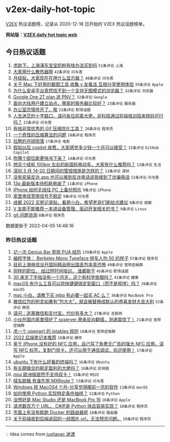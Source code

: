 # v2ex-daily-hot-topic

[V2EX](https://www.v2ex.com/) 热议话题榜，记录从 2020-12-18 日开始的 V2EX 热议话题榜单。

**网站版：[V2EX daily hot topic web](https://boojack.github.io/v2ex-daily-hot-topic-web/)**

## 今日热议话题

<!-- TODAY BEGIN -->

1. [求助下，上海浦东宝宝奶粉有啥办法买到吗](https://www.v2ex.com/t/844997) `51条评论` `上海`
1. [大家用什么散热器啊](https://www.v2ex.com/t/844976) `42条评论` `问与答`
1. [月经贴，大家现在在用什么显示器？](https://www.v2ex.com/t/845036) `40条评论` `问与答`
1. [关于 Mac 下好用的截图工具 收集 v 友看法 互相分享使用体验](https://www.v2ex.com/t/845041) `35条评论` `Apple`
1. [为什么安卓平台竟然找不到一个支持无图模式的浏览器？](https://www.v2ex.com/t/844974) `32条评论` `浏览器`
1. [Google One 2T plan 送 PNV？](https://www.v2ex.com/t/845017) `32条评论` `Google`
1. [面向大陆用户建立站点，哪家的服务器比较好？](https://www.v2ex.com/t/844983) `23条评论` `服务器`
1. [办公室恋情传开了，唉](https://www.v2ex.com/t/845066) `22条评论` `职场话题`
1. [人生迷茫的十字路口，请问各位前辈大佬，非科班通过前端培训班来转码可行吗？](https://www.v2ex.com/t/845061) `22条评论` `问与答`
1. [有啥非常优秀的 Gif 压缩优化工具？](https://www.v2ex.com/t/845009) `20条评论` `程序员`
1. [一个奇怪的压缩算法的问题](https://www.v2ex.com/t/845022) `18条评论` `程序员`
1. [拉胯的月球陨落](https://www.v2ex.com/t/845019) `17条评论` `电影`
1. [假如以后 copilot 收费，大家感觉多少钱一个月可以接受？](https://www.v2ex.com/t/844980) `15条评论` `GitHub Copilot`
1. [吹哪个部位能更快冷下来？](https://www.v2ex.com/t/844989) `14条评论` `问与答`
1. [想买个续航 100km 左右的新国标电动车，大家有什么推荐吗？](https://www.v2ex.com/t/845055) `13条评论` `生活`
1. [深圳 3 月 14-20 日期间的管控措施是怎样的？](https://www.v2ex.com/t/845034) `13条评论` `深圳`
1. [没有安装反诈 app 也可以接到反诈电话说我接到了诈骗电话](https://www.v2ex.com/t/844977) `12条评论` `问与答`
1. [13p 最新版本待机耗电崩了](https://www.v2ex.com/t/844972) `11条评论` `iPhone`
1. [iPhone 如何无线往 PC 上备份照片](https://www.v2ex.com/t/845051) `9条评论` `iPhone`
1. [家里电信宽带信号不稳定](https://www.v2ex.com/t/845007) `9条评论` `问与答`
1. [成都 2022 买房记录贴，看房小白，希望老哥们能给点建议](https://www.v2ex.com/t/845003) `9条评论` `成都`
1. [V 友能不能推荐一本讲设备管理、驱动开发相关的书？](https://www.v2ex.com/t/844978) `9条评论` `Linux`
1. [git 问题咨询](https://www.v2ex.com/t/845078) `8条评论` `程序员`

数据更新于 2022-04-05 14:48:16

<!-- TODAY END -->

### 昨日热议话题

<!-- YESTERDAY BEGIN -->

1. [记一次 Genius Bar 旁观 PUA 经历](https://www.v2ex.com/t/844837) `139条评论` `Apple`
1. [编程字体： Berkeley Mono Typeface 拼车人均 50 的样子](https://www.v2ex.com/t/844846) `57条评论` `程序员`
1. [目前上海电信没开国际精品网出国丢包率真恐怖](https://www.v2ex.com/t/844883) `49条评论` `宽带症候群`
1. [同样的职位， 经过短时间培训， 谁都能干](https://www.v2ex.com/t/844852) `45条评论` `职场话题`
1. [30 来岁了手指没有一个月牙，这个有科学依据吗？](https://www.v2ex.com/t/844856) `41条评论` `健康`
1. [macOS 有什么工具可以将快捷键绑定到窗口（而不是程序）吗？](https://www.v2ex.com/t/844853) `39条评论` `macOS`
1. [mac 小白，请教下买 mbp 有必要一起买 AC 么？](https://www.v2ex.com/t/844884) `36条评论` `MacBook Pro`
1. [微信红包的附言如果有“包大大”，就会被替换成默认的恭喜发财大吉大利](https://www.v2ex.com/t/844869) `32条评论` `微信`
1. [请问：逃离微信和支付宝，代价有多大？](https://www.v2ex.com/t/844963) `27条评论` `互联网`
1. [小伙在国内家里搭好了 ssserver 用来反向翻墙，测速震惊了！](https://www.v2ex.com/t/844910) `21条评论` `宽带症候群`
1. [求一个 openwrt 的 iptables 规则](https://www.v2ex.com/t/844927) `18条评论` `宽带症候群`
1. [2022 后端笔记本推荐](https://www.v2ex.com/t/844916) `18条评论` `硬件`
1. [鉴于 iPhone 没有好的 NFC 应用，自己写了免费无广告的强大 NFC 应用，读写 NFC 标签，复制门禁卡，还可以用于通信调试，欢迎使用！](https://www.v2ex.com/t/844843) `17条评论` `Apple`
1. [ubuntu 下有什么好看的终端吗？](https://www.v2ex.com/t/844876) `16条评论` `Ubuntu`
1. [有长期做合约稳定盈利的大佬吗？](https://www.v2ex.com/t/844860) `16条评论` `区块链`
1. [miui 欧洲版居然不支持双卡！](https://www.v2ex.com/t/844942) `15条评论` `MIUI`
1. [域名邮箱 有谁在用 MXRoute？](https://www.v2ex.com/t/844924) `13条评论` `问与答`
1. [Windows 转 MacOS4 个月-分享觉得眼前一亮的软件](https://www.v2ex.com/t/844921) `13条评论` `macOS`
1. [如何使用 Python 实现特定条件抽样？](https://www.v2ex.com/t/844867) `12条评论` `Python`
1. [没想好是 Mac Studio 还是 MacBook Pro 16](https://www.v2ex.com/t/844967) `10条评论` `Apple`
1. [请求数百万个 URL， C#还是 Python 快且容易实现？](https://www.v2ex.com/t/844961) `10条评论` `程序员`
1. [市面上有没有能跑 Docker 的路由器呢](https://www.v2ex.com/t/844959) `10条评论` `路由器`
1. [关于前端收到后端返回的一组图片 url，无法预览问题。](https://www.v2ex.com/t/844947) `10条评论` `程序员`

<!-- YESTERDAY END -->

---

💡 Idea comes from [justjavac 迷渡](https://github.com/justjavac/)
